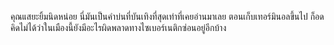 คุณแสยะยิ้มนิดหน่อย นี่มันเป็นคำบ่นที่บันเทิงที่สุดเท่าที่เคยอ่านมาเลย ตอนเก็บเทอร์มินอลขึ้นไป ก็อดคิดไม่ได้ว่าในเมืองนี้ยังมีอะไรผิดพลาดทางไซเบอร์เนติกซ่อนอยู่อีกบ้าง
